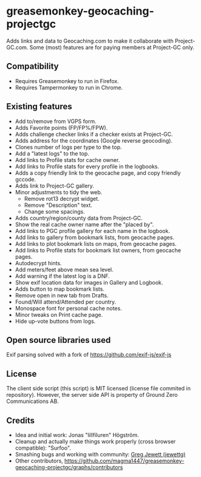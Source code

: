﻿# greasemonkey-geocaching-projectgc

Adds links and data to Geocaching.com to make it collaborate with Project-GC.com.
Some (most) features are for paying members at Project-GC only.

## Compatibility
* Requires Greasemonkey to run in Firefox.
* Requires Tampermonkey to run in Chrome.

## Existing features
* Add to/remove from VGPS form.
* Adds Favorite points (FP/FP%/FPW).
* Adds challenge checker links if a checker exists at Project-GC.
* Adds address for the coordinates (Google reverse geocoding).
* Clones number of logs per type to the top.
* Add a "latest logs" to the top.
* Add links to Profile stats for cache owner.
* Add links to Profile stats for every profile in the logbooks.
* Adds a copy friendly link to the geocache page, and copy friendly gccode.
* Adds link to Project-GC gallery.
* Minor adjustments to tidy the web.
  * Remove rot13 decrypt widget.
  * Remove "Description" text.
  * Change some spacings.
* Adds country/region/county data from Project-GC.
* Show the real cache owner name after the "placed by".
* Add links to PGC profile gallery for each name in the logbook.
* Add links to gallery from bookmark lists, from geocache pages.
* Add links to plot bookmark lists on maps, from geocache pages.
* Add links to Profile stats for bookmark list owners, from geocache pages.
* Autodecrypt hints.
* Add meters/feet above mean sea level.
* Add warning if the latest log is a DNF.
* Show exif location data for images in Gallery and Logbook.
* Adds button to map bookmark lists.
* Remove open in new tab from Drafts.
* Found/Will attend/Attended per country.
* Monospace font for personal cache notes.
* Minor tweaks on Print cache page.
* Hide up-vote buttons from logs.

## Open source libraries used
Exif parsing solved with a fork of https://github.com/exif-js/exif-js

## License
The client side script (this script) is MIT licensed (license file commited in repository). However, the server side API is property of Ground Zero Communications AB.

## Credits
* Idea and initial work: Jonas "lillfiluren" Högström.
* Cleanup and actually make things work properly (cross browser compatible): "Surfoo".
* Smashing bugs and working with community: [Greg Jewett (jewettg)](https://github.com/jewettg)
* Other contributors, https://github.com/magma1447/greasemonkey-geocaching-projectgc/graphs/contributors